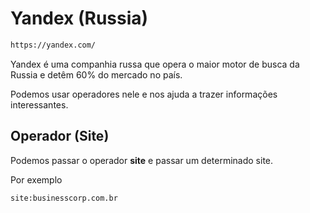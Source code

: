 # Yandex (Russia)
```sh
https://yandex.com/
```

Yandex é uma companhia russa que opera o maior motor de busca da Russia e detêm 60% do mercado no país.

Podemos usar operadores nele e nos ajuda a trazer informações interessantes.

## Operador (Site)
Podemos passar o operador **site** e passar um determinado site.

Por exemplo
```sh
site:businesscorp.com.br
```